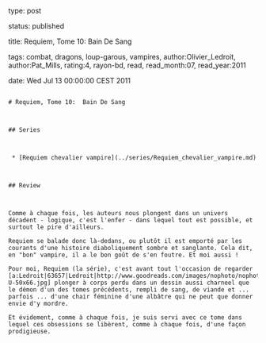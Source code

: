 type: post
status: published
title: Requiem, Tome 10:  Bain De Sang
tags:  combat,  dragons,  loup-garous,  vampires, author:Olivier_Ledroit, author:Pat_Mills, rating:4, rayon-bd, read, read_month:07, read_year:2011
date: Wed Jul 13 00:00:00 CEST 2011
~~~~~~
# Requiem, Tome 10:  Bain De Sang

## Series

 * [Requiem chevalier vampire](../series/Requiem_chevalier_vampire.md)

## Review

Comme à chaque fois, les auteurs nous plongent dans un univers décadent - logique, c'est l'enfer - dans lequel tout est possible, et surtout le pire d'ailleurs.  
Requiem se balade donc là-dedans, ou plutôt il est emporté par les courants d'une histoire diaboliquement sombre et sanglante. Cela dit, en "bon" vampire, il a le bon goût de s'en foutre. Et moi aussi !  
Pour moi, Requiem (la série), c'est avant tout l'occasion de regarder [a:Ledroit|63657|Ledroit|http://www.goodreads.com/images/nophoto/nophoto-U-50x66.jpg] plonger à corps perdu dans un dessin aussi charneel que le démon d'un des tomes précédents, rempli de sang, de viande et ... parfois ... d'une chair féminine d'une albâtre qui ne peut que donner envie d'y mordre.  
Et évidement, comme à chaque fois, je suis servi avec ce tome dans lequel ces obsessions se libèrent, comme à chaque fois, d'une façon prodigieuse.
